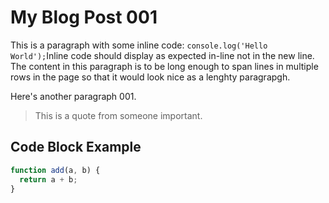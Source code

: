 # My Blog Post 001

This is a paragraph with some inline code: `console.log('Hello World');`Inline code should display as expected in-line not in the new line. The content in this paragraph is to be long enough to span lines in multiple rows in the page so that it would look nice as a lenghty paragrapgh.

Here's another paragraph 001.

> This is a quote from someone important.

## Code Block Example

```javascript
function add(a, b) {
  return a + b;
}